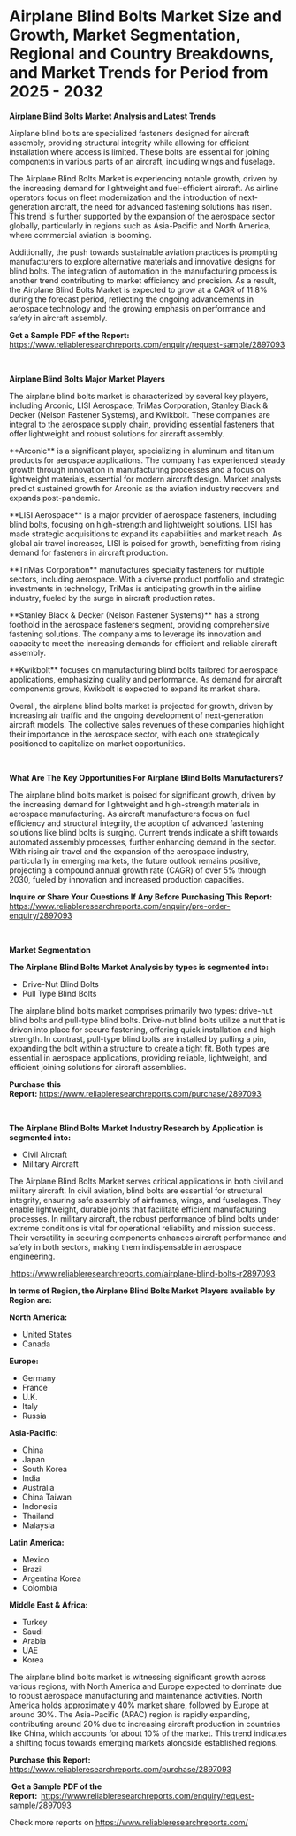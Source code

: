 <p><h1>Airplane Blind Bolts Market Size and Growth, Market Segmentation, Regional and Country Breakdowns, and Market Trends for Period from 2025 -  2032</h1></p><p><strong>Airplane Blind Bolts Market Analysis and Latest Trends</strong></p>
<p><p>Airplane blind bolts are specialized fasteners designed for aircraft assembly, providing structural integrity while allowing for efficient installation where access is limited. These bolts are essential for joining components in various parts of an aircraft, including wings and fuselage.</p><p>The Airplane Blind Bolts Market is experiencing notable growth, driven by the increasing demand for lightweight and fuel-efficient aircraft. As airline operators focus on fleet modernization and the introduction of next-generation aircraft, the need for advanced fastening solutions has risen. This trend is further supported by the expansion of the aerospace sector globally, particularly in regions such as Asia-Pacific and North America, where commercial aviation is booming. </p><p>Additionally, the push towards sustainable aviation practices is prompting manufacturers to explore alternative materials and innovative designs for blind bolts. The integration of automation in the manufacturing process is another trend contributing to market efficiency and precision. As a result, the Airplane Blind Bolts Market is expected to grow at a CAGR of 11.8% during the forecast period, reflecting the ongoing advancements in aerospace technology and the growing emphasis on performance and safety in aircraft assembly.</p></p>
<p><strong>Get a Sample PDF of the Report:&nbsp;</strong> <a href="https://www.reliableresearchreports.com/enquiry/request-sample/2897093?utm_campaign=2984&utm_medium=2&utm_source=Github&utm_content=ia&utm_term=15032025&utm_id=airplane-blind-bolts">https://www.reliableresearchreports.com/enquiry/request-sample/2897093</a></p>
<p>&nbsp;</p>
<p><strong>Airplane Blind Bolts Major Market Players</strong></p>
<p><p>The airplane blind bolts market is characterized by several key players, including Arconic, LISI Aerospace, TriMas Corporation, Stanley Black & Decker (Nelson Fastener Systems), and Kwikbolt. These companies are integral to the aerospace supply chain, providing essential fasteners that offer lightweight and robust solutions for aircraft assembly.</p><p>**Arconic** is a significant player, specializing in aluminum and titanium products for aerospace applications. The company has experienced steady growth through innovation in manufacturing processes and a focus on lightweight materials, essential for modern aircraft design. Market analysts predict sustained growth for Arconic as the aviation industry recovers and expands post-pandemic.</p><p>**LISI Aerospace** is a major provider of aerospace fasteners, including blind bolts, focusing on high-strength and lightweight solutions. LISI has made strategic acquisitions to expand its capabilities and market reach. As global air travel increases, LISI is poised for growth, benefitting from rising demand for fasteners in aircraft production.</p><p>**TriMas Corporation** manufactures specialty fasteners for multiple sectors, including aerospace. With a diverse product portfolio and strategic investments in technology, TriMas is anticipating growth in the airline industry, fueled by the surge in aircraft production rates.</p><p>**Stanley Black & Decker (Nelson Fastener Systems)** has a strong foothold in the aerospace fasteners segment, providing comprehensive fastening solutions. The company aims to leverage its innovation and capacity to meet the increasing demands for efficient and reliable aircraft assembly.</p><p>**Kwikbolt** focuses on manufacturing blind bolts tailored for aerospace applications, emphasizing quality and performance. As demand for aircraft components grows, Kwikbolt is expected to expand its market share.</p><p>Overall, the airplane blind bolts market is projected for growth, driven by increasing air traffic and the ongoing development of next-generation aircraft models. The collective sales revenues of these companies highlight their importance in the aerospace sector, with each one strategically positioned to capitalize on market opportunities.</p></p>
<p>&nbsp;</p>
<p><strong>What Are The Key Opportunities For Airplane Blind Bolts Manufacturers?</strong></p>
<p><p>The airplane blind bolts market is poised for significant growth, driven by the increasing demand for lightweight and high-strength materials in aerospace manufacturing. As aircraft manufacturers focus on fuel efficiency and structural integrity, the adoption of advanced fastening solutions like blind bolts is surging. Current trends indicate a shift towards automated assembly processes, further enhancing demand in the sector. With rising air travel and the expansion of the aerospace industry, particularly in emerging markets, the future outlook remains positive, projecting a compound annual growth rate (CAGR) of over 5% through 2030, fueled by innovation and increased production capacities.</p></p>
<p><strong>Inquire or Share Your Questions If Any Before Purchasing This Report:</strong> <a href="https://www.reliableresearchreports.com/enquiry/pre-order-enquiry/2897093?utm_campaign=2984&utm_medium=2&utm_source=Github&utm_content=ia&utm_term=15032025&utm_id=airplane-blind-bolts">https://www.reliableresearchreports.com/enquiry/pre-order-enquiry/2897093</a></p>
<p>&nbsp;</p>
<p><strong>Market Segmentation</strong></p>
<p><strong>The Airplane Blind Bolts Market Analysis by types is segmented into:</strong></p>
<p><ul><li>Drive-Nut Blind Bolts</li><li>Pull Type Blind Bolts</li></ul></p>
<p><p>The airplane blind bolts market comprises primarily two types: drive-nut blind bolts and pull-type blind bolts. Drive-nut blind bolts utilize a nut that is driven into place for secure fastening, offering quick installation and high strength. In contrast, pull-type blind bolts are installed by pulling a pin, expanding the bolt within a structure to create a tight fit. Both types are essential in aerospace applications, providing reliable, lightweight, and efficient joining solutions for aircraft assemblies.</p></p>
<p><strong>Purchase this Report:&nbsp;</strong><a href="https://www.reliableresearchreports.com/purchase/2897093?utm_campaign=2984&utm_medium=2&utm_source=Github&utm_content=ia&utm_term=15032025&utm_id=airplane-blind-bolts">https://www.reliableresearchreports.com/purchase/2897093</a></p>
<p>&nbsp;</p>
<p><strong>The Airplane Blind Bolts Market Industry Research by Application is segmented into:</strong></p>
<p><ul><li>Civil Aircraft</li><li>Military Aircraft</li></ul></p>
<p><p>The Airplane Blind Bolts Market serves critical applications in both civil and military aircraft. In civil aviation, blind bolts are essential for structural integrity, ensuring safe assembly of airframes, wings, and fuselages. They enable lightweight, durable joints that facilitate efficient manufacturing processes. In military aircraft, the robust performance of blind bolts under extreme conditions is vital for operational reliability and mission success. Their versatility in securing components enhances aircraft performance and safety in both sectors, making them indispensable in aerospace engineering.</p></p>
<p><a href="https://www.reliableresearchreports.com/airplane-blind-bolts-r2897093?utm_campaign=2984&utm_medium=2&utm_source=Github&utm_content=ia&utm_term=15032025&utm_id=airplane-blind-bolts">&nbsp;https://www.reliableresearchreports.com/airplane-blind-bolts-r2897093</a></p>
<p><strong>In terms of Region, the Airplane Blind Bolts Market Players available by Region are:</strong></p>
<p>
    <p> <strong> North America: </strong>
        <ul>
            <li>United States</li>
            <li>Canada</li>
        </ul>
        </p> 
    <p> <strong> Europe: </strong>
        <ul>
            <li>Germany</li>
            <li>France</li>
            <li>U.K.</li>
            <li>Italy</li>
            <li>Russia</li>
        </ul>
        </p> 
    <p> <strong> Asia-Pacific: </strong>
        <ul>
            <li>China</li>
            <li>Japan</li>
            <li>South Korea</li>
            <li>India</li>
            <li>Australia</li>
            <li>China Taiwan</li>
            <li>Indonesia</li>
            <li>Thailand</li>
            <li>Malaysia</li>
        </ul>
        </p> 
    <p> <strong> Latin America: </strong>
        <ul>
            <li>Mexico</li>
            <li>Brazil</li>
            <li>Argentina Korea</li>
            <li>Colombia</li>
        </ul>
        </p> 
    <p> <strong> Middle East & Africa: </strong>
        <ul>
            <li>Turkey</li>
            <li>Saudi</li>
            <li>Arabia</li>
            <li>UAE</li>
            <li>Korea</li>
        </ul>
    </p>
    </p>
<p><p>The airplane blind bolts market is witnessing significant growth across various regions, with North America and Europe expected to dominate due to robust aerospace manufacturing and maintenance activities. North America holds approximately 40% market share, followed by Europe at around 30%. The Asia-Pacific (APAC) region is rapidly expanding, contributing around 20% due to increasing aircraft production in countries like China, which accounts for about 10% of the market. This trend indicates a shifting focus towards emerging markets alongside established regions.</p></p>
<p><strong>Purchase this Report: </strong><a href="https://www.reliableresearchreports.com/purchase/2897093?utm_campaign=2984&utm_medium=2&utm_source=Github&utm_content=ia&utm_term=15032025&utm_id=airplane-blind-bolts">https://www.reliableresearchreports.com/purchase/2897093</a></p>
<p>&nbsp;<strong>Get a Sample PDF of the Report:&nbsp;&nbsp;</strong><a href="https://www.reliableresearchreports.com/enquiry/request-sample/2897093?utm_campaign=2984&utm_medium=2&utm_source=Github&utm_content=ia&utm_term=15032025&utm_id=airplane-blind-bolts">https://www.reliableresearchreports.com/enquiry/request-sample/2897093</a></p>
<p><strong></strong></p>
<p>Check more reports on <a href="https://www.reliableresearchreports.com/?utm_campaign=2984&utm_medium=2&utm_source=Github&utm_content=ia&utm_term=15032025&utm_id=airplane-blind-bolts">https://www.reliableresearchreports.com/</a></p>